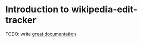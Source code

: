 # Introduction to wikipedia-edit-tracker

TODO: write [great documentation](http://jacobian.org/writing/what-to-write/)
